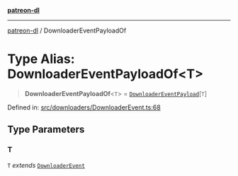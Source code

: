 [**patreon-dl**](../README.md)

***

[patreon-dl](../README.md) / DownloaderEventPayloadOf

# Type Alias: DownloaderEventPayloadOf\<T\>

> **DownloaderEventPayloadOf**\<`T`\> = [`DownloaderEventPayload`](../interfaces/DownloaderEventPayload.md)\[`T`\]

Defined in: [src/downloaders/DownloaderEvent.ts:68](https://github.com/patrickkfkan/patreon-dl/blob/21cb889ad3b60a77d2f4678e5262807670e6d9d0/src/downloaders/DownloaderEvent.ts#L68)

## Type Parameters

### T

`T` *extends* [`DownloaderEvent`](DownloaderEvent.md)
